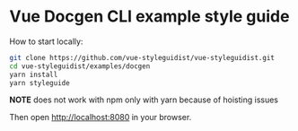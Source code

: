 # Vue Docgen CLI example style guide

How to start locally:

```sh
git clone https://github.com/vue-styleguidist/vue-styleguidist.git
cd vue-styleguidist/examples/docgen
yarn install
yarn styleguide
```

**NOTE** does not work with npm only with yarn because of hoisting issues

Then open [http://localhost:8080](http://localhost:8080) in your browser.
